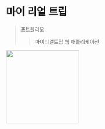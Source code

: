 마이 리얼 트립
===============

>포트폴리오 
>>마이리얼트립 웹 애플리케이션

<img width="200" src="https://user-images.githubusercontent.com/59439454/73664848-74d72a00-46e3-11ea-8fbd-145fa7759c74.png">
